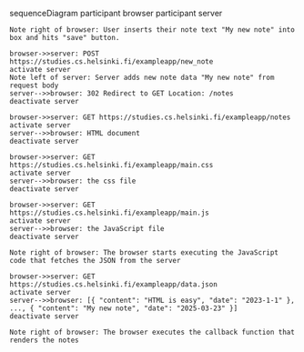 sequenceDiagram
    participant browser
    participant server

    Note right of browser: User inserts their note text "My new note" into box and hits "save" button.

    browser->>server: POST https://studies.cs.helsinki.fi/exampleapp/new_note
    activate server
    Note left of server: Server adds new note data "My new note" from request body
    server-->>browser: 302 Redirect to GET Location: /notes
    deactivate server

    browser->>server: GET https://studies.cs.helsinki.fi/exampleapp/notes
    activate server
    server-->>browser: HTML document
    deactivate server

    browser->>server: GET https://studies.cs.helsinki.fi/exampleapp/main.css
    activate server
    server-->>browser: the css file
    deactivate server

    browser->>server: GET https://studies.cs.helsinki.fi/exampleapp/main.js
    activate server
    server-->>browser: the JavaScript file
    deactivate server

    Note right of browser: The browser starts executing the JavaScript code that fetches the JSON from the server

    browser->>server: GET https://studies.cs.helsinki.fi/exampleapp/data.json
    activate server
    server-->>browser: [{ "content": "HTML is easy", "date": "2023-1-1" }, ..., { "content": "My new note", "date": "2025-03-23" }]
    deactivate server

    Note right of browser: The browser executes the callback function that renders the notes
